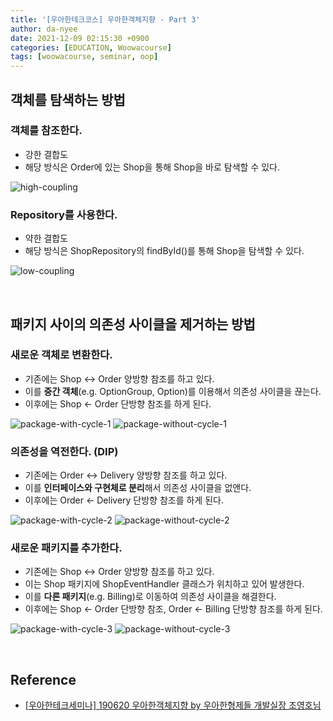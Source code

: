 ```yaml
---
title: '[우아한테크코스] 우아한객체지향 - Part 3'
author: da-nyee
date: 2021-12-09 02:15:30 +0900
categories: [EDUCATION, Woowacourse]
tags: [woowacourse, seminar, oop]
---
```


## 객체를 탐색하는 방법

### 객체를 참조한다.

- 강한 결합도
- 해당 방식은 Order에 있는 Shop을 통해 Shop을 바로 탐색할 수 있다.

![high-coupling](https://user-images.githubusercontent.com/50176238/145251707-69080ae8-bd00-4a16-8e54-3afcd2f7aed6.png)

### Repository를 사용한다.

- 약한 결합도
- 해당 방식은 ShopRepository의 findById()를 통해 Shop을 탐색할 수 있다.

![low-coupling](https://user-images.githubusercontent.com/50176238/145252029-b81491e2-9636-4adc-941e-288fa3c24d1a.png)

<br/>

## 패키지 사이의 의존성 사이클을 제거하는 방법

### 새로운 객체로 변환한다.

- 기존에는 Shop <-> Order 양방향 참조를 하고 있다.
- 이를 <b>중간 객체</b>(e.g. OptionGroup, Option)를 이용해서 의존성 사이클을 끊는다.
- 이후에는 Shop <- Order 단방향 참조를 하게 된다.

![package-with-cycle-1](https://user-images.githubusercontent.com/50176238/145238721-25e48e16-21f4-4de3-aaba-934a04463cda.png)
![package-without-cycle-1](https://user-images.githubusercontent.com/50176238/145245532-cbfd2ab3-1ed4-4dab-a7cf-560168ecdc87.png)

### 의존성을 역전한다. (DIP)

- 기존에는 Order <-> Delivery 양방향 참조를 하고 있다.
- 이를 <b>인터페이스와 구현체로 분리</b>해서 의존성 사이클을 없앤다.
- 이후에는 Order <- Delivery 단방향 참조를 하게 된다.

![package-with-cycle-2](https://user-images.githubusercontent.com/50176238/145247791-8c977ead-02de-4214-8ce1-35760f5dec01.png)
![package-without-cycle-2](https://user-images.githubusercontent.com/50176238/145248023-7553f9da-4f56-4939-bea2-c1c50ec1510e.png)

### 새로운 패키지를 추가한다.

- 기존에는 Shop <-> Order 양방향 참조를 하고 있다.
- 이는 Shop 패키지에 ShopEventHandler 클래스가 위치하고 있어 발생한다.
- 이를 <b>다른 패키지</b>(e.g. Billing)로 이동하여 의존성 사이클을 해결한다.
- 이후에는 Shop <- Order 단방향 참조, Order <- Billing 단방향 참조를 하게 된다.

![package-with-cycle-3](https://user-images.githubusercontent.com/50176238/145249184-689cf8ff-f25a-4877-8a19-db86236ef57f.png)
![package-without-cycle-3](https://user-images.githubusercontent.com/50176238/145249474-3594eb94-d9a9-4c30-a9e5-7b3f47df3111.png)

<br/>

## Reference

- [[우아한테크세미나] 190620 우아한객체지향 by 우아한형제들 개발실장 조영호님](https://www.youtube.com/watch?v=dJ5C4qRqAgA&ab_channel=%EC%9A%B0%EC%95%84%ED%95%9CTech)